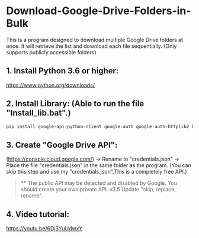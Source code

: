 # Download-Google-Drive-Folders-in-Bulk
This is a program designed to download multiple Google Drive folders at once. It will retrieve the list and download each file sequentially. (Only supports publicly accessible folders)

## 1. Install Python 3.6 or higher:
https://www.python.org/downloads/

## 2. Install Library: (Able to run the file "Install_lib.bat".)
```bash
pip install google-api-python-client google-auth google-auth-httplib2 httplib2 requests
```

## 3. Create "Google Drive API":
(https://console.cloud.google.com/)
-> Rename to "credentials.json" 
-> Place the file "credentials.json" in the same folder as the program.
(You can skip this step and use my "credentials.json",This is a completely free API.)
>** The public API may be detected and disabled by Google. You should create your own private API.
>v3.5 Update "skip, replace, rename".

## 4. Video tutorial:
https://youtu.be/6Dj3YuUdwxY
